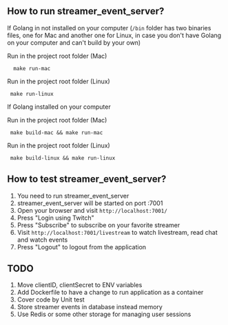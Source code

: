 ## How to run streamer_event_server?

If Golang  in not installed on your computer (```/bin``` folder has two binaries files, one for Mac and another one for Linux, in case you don't have Golang on your computer and can't build by your own)

Run in the project root folder (Mac)

```
  make run-mac
```

Run in the project root folder (Linux)

```
 make run-linux
```

If Golang installed on your computer

Run in the project root folder (Mac)

```
 make build-mac && make run-mac
```

Run in the project root folder (Linux)

```
 make build-linux && make run-linux
```

## How to test streamer_event_server?

1. You need to run streamer_event_server
2. streamer_event_server will be started on port :7001
3. Open your browser and visit ``` http://localhost:7001/ ```
4. Press "Login using Twitch"
5. Press "Subscribe" to subscribe on your favorite streamer
6. Visit ``` http://localhost:7001/livestream ``` to watch livestream, read chat and watch events
7. Press "Logout" to logout from the application

## TODO
1. Move clientID, clientSecret to ENV variables
2. Add Dockerfile to have a change to run application as a container
3. Cover code by Unit test
4. Store streamer events in database instead memory
5. Use Redis or some other storage for managing user sessions